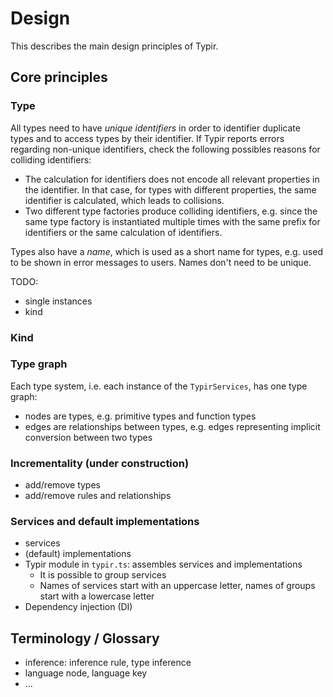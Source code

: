 # Design

This describes the main design principles of Typir.

## Core principles

### Type

All types need to have *unique identifiers* in order to identifier duplicate types and to access types by their identifier.
If Typir reports errors regarding non-unique identifiers, check the following possibles reasons for colliding identifiers:

- The calculation for identifiers does not encode all relevant properties in the identifier. In that case, for types with different properties, the same identifier is calculated, which leads to collisions.
- Two different type factories produce colliding identifiers, e.g. since the same type factory is instantiated multiple times with the same prefix for identifiers or the same calculation of identifiers.

Types also have a *name*, which is used as a short name for types, e.g. used to be shown in error messages to users. Names don't need to be unique.

TODO:

- single instances
- kind

### Kind

### Type graph

Each type system, i.e. each instance of the `TypirServices`, has one type graph:

- nodes are types, e.g. primitive types and function types
- edges are relationships between types, e.g. edges representing implicit conversion between two types

### Incrementality (under construction)

- add/remove types
- add/remove rules and relationships

### Services and default implementations

- services
- (default) implementations
- Typir module in `typir.ts`: assembles services and implementations
  - It is possible to group services
  - Names of services start with an uppercase letter, names of groups start with a lowercase letter
- Dependency injection (DI)


## Terminology / Glossary

- inference: inference rule, type inference
- language node, language key
- ...
